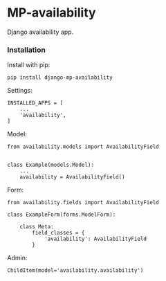# MP-availability

Django availability app.

### Installation

Install with pip:

```
pip install django-mp-availability
```

Settings:
```
INSTALLED_APPS = [
    ...
    'availability',
]
```

Model:
```
from availability.models import AvailabilityField
 
 
class Example(models.Model):
    ...
    availability = AvailabilityField()

```

Form:
```
from availability.fields import AvailabilityField
 
class ExampleForm(forms.ModelForm):
 
    class Meta:
        field_classes = {
            'availability': AvailabilityField
        }
```

Admin:
```
ChildItem(model='availability.availability')
```
